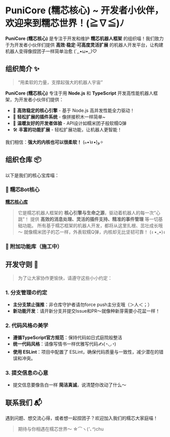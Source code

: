# PuniCore (糯芯核心) ~ 开发者小伙伴，欢迎来到糯芯世界！(≧∇≦)ﾉ

**PuniCore (糯芯核心)** 是专注于开发和维护 **糯芯机器人框架** 的组织喵！我们致力于为开发者小伙伴们提供 **高效·稳定·可高度灵活扩展** 的机器人开发平台，让构建机器人变得像捏团子一样简单治愈 (´,,•ω•,,)♡

## 组织简介 ✨

> “用柔软的力量，支撑起强大的机器人宇宙”

**PuniCore (糯芯核心)** 专注于用 **Node.js** 和 **TypeScript** 开发高性能机器人框架，为开发者小伙伴们提供：

- 🚀 **高效稳定的核心引擎** - 基于 Node.js 高并发性能全力驱动！
- 🧩 **轻松扩展的插件系统** - 像拼接积木一样简单~
- 🌱 **温暖友好的开发者体验** - API设计如糯米团子般软糯Q弹
- 🛠️ **丰富的功能扩展** - 轻松扩展功能，让机器人更智能！

我们相信：**强大的内核也可以很柔软！** (๑•̀ㅂ•́)و✧

## 组织仓库 📦

以下是我们的核心宝库喵：

### 🧶 糯芯Bot核心
[**糯芯核心库**](https://github.com/PuniCore/Puni)

> 它是糯芯机器人框架的 **核心引擎与生命之源**，驱动着机器人的每一次“心跳”！
> 提供 **高效的消息处理、灵活的插件支持、精准的事件管理** 等一切基础功能。
> 所有基于糯芯框架的机器人开发，都将从这里扎根、茁壮成长哦～
> 就像糯米团子的芯一样，外表软糯Q弹，内核却无比坚韧可靠！ (ง •_•)ง

### 🧁 附加功能库（施工中）
<!-- [**糯芯Web框架**](https://github.com/PuniCore/web)
> 让机器人轻松连接Web世界的魔法桥梁✨ -->

## 开发守则 📜

> 为了让大家协作更愉快，请遵守这些小小约定：

### 1. 分支管理の约定
- **主分支禁止强推**：非仓库守护者请勿force push主分支哦（＞人＜；）
- **新功能开发**：请开新分支并提交Issue和PR～就像种新芽需要小花盆一样！

### 2. 代码风格の美学
- **遵循TypeScript官方规范**：保持代码如日式庭院般整洁
- **统一代码风格**：请像写情书一样优雅写代码✍️(◔◡◔)
- **使用 ESLint**：项目中配置了 ESLint，确保代码质量与一致性，减少潜在的错误和冲突。

### 3. 提交信息の心意
- 提交信息要像告白一样 **简洁真诚**，说清楚你改动了什么～

## 联系我们 📬

遇到问题、想交流心得，或者想一起捏团子？欢迎加入我们的糯芯大家庭喵！

<!-- - **糯芯开发者交流群** 💬: [点击加入QQ群](https://jq.qq.com/?_wv=1027&k=xxxxxxxx) 在这里，我们一起探索柔软的机器人宇宙，共同成长！ -->


> 期待与你相遇在糯芯世界～ ☆⌒ヽ(*'､^*)chu
